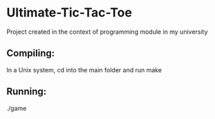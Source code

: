 # Ultimate-Tic-Tac-Toe

Project created in the context of  programming module in my university

## Compiling:

In a Unix system, cd into the main folder and run make

## Running:
./game

